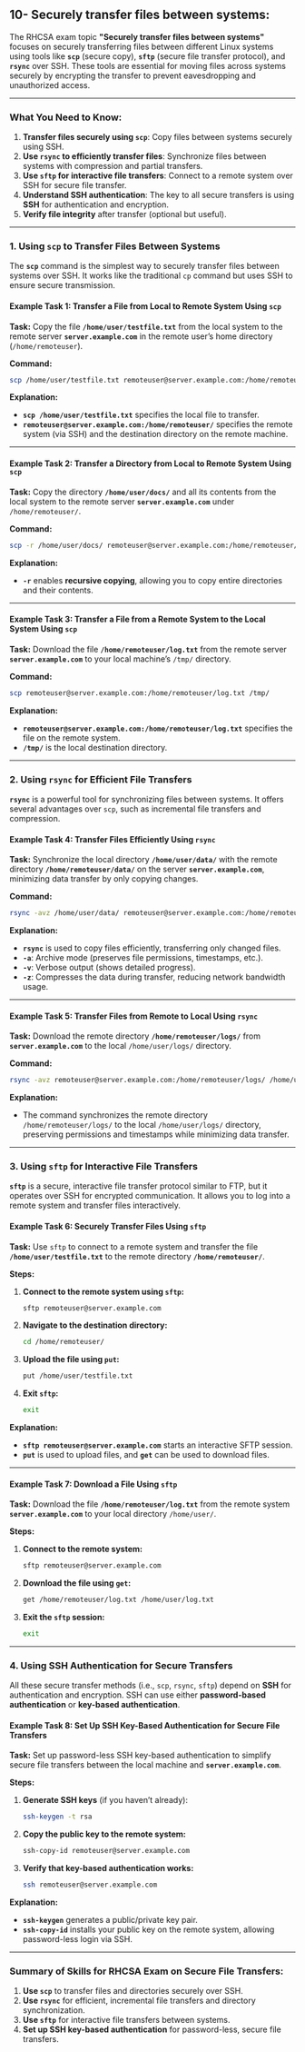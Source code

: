 ## 10- Securely transfer files between systems:

The RHCSA exam topic **"Securely transfer files between systems"** focuses on securely transferring files between different Linux systems using tools like **`scp`** (secure copy), **`sftp`** (secure file transfer protocol), and **`rsync`** over SSH. These tools are essential for moving files across systems securely by encrypting the transfer to prevent eavesdropping and unauthorized access.


---

### **What You Need to Know:**
1. **Transfer files securely using `scp`**: Copy files between systems securely using SSH.
2. **Use `rsync` to efficiently transfer files**: Synchronize files between systems with compression and partial transfers.
3. **Use `sftp` for interactive file transfers**: Connect to a remote system over SSH for secure file transfer.
4. **Understand SSH authentication**: The key to all secure transfers is using **SSH** for authentication and encryption.
5. **Verify file integrity** after transfer (optional but useful).

---

### **1. Using `scp` to Transfer Files Between Systems**

The **`scp`** command is the simplest way to securely transfer files between systems over SSH. It works like the traditional `cp` command but uses SSH to ensure secure transmission.

#### **Example Task 1: Transfer a File from Local to Remote System Using `scp`**

**Task:** Copy the file **`/home/user/testfile.txt`** from the local system to the remote server **`server.example.com`** in the remote user’s home directory (`/home/remoteuser`).

**Command:**
```bash
scp /home/user/testfile.txt remoteuser@server.example.com:/home/remoteuser/
```

**Explanation:**
- **`scp /home/user/testfile.txt`** specifies the local file to transfer.
- **`remoteuser@server.example.com:/home/remoteuser/`** specifies the remote system (via SSH) and the destination directory on the remote machine.

---

#### **Example Task 2: Transfer a Directory from Local to Remote System Using `scp`**

**Task:** Copy the directory **`/home/user/docs/`** and all its contents from the local system to the remote server **`server.example.com`** under `/home/remoteuser/`.

**Command:**
```bash
scp -r /home/user/docs/ remoteuser@server.example.com:/home/remoteuser/
```

**Explanation:**
- **`-r`** enables **recursive copying**, allowing you to copy entire directories and their contents.

---

#### **Example Task 3: Transfer a File from a Remote System to the Local System Using `scp`**

**Task:** Download the file **`/home/remoteuser/log.txt`** from the remote server **`server.example.com`** to your local machine’s `/tmp/` directory.

**Command:**
```bash
scp remoteuser@server.example.com:/home/remoteuser/log.txt /tmp/
```

**Explanation:**
- **`remoteuser@server.example.com:/home/remoteuser/log.txt`** specifies the file on the remote system.
- **`/tmp/`** is the local destination directory.

---

### **2. Using `rsync` for Efficient File Transfers**

**`rsync`** is a powerful tool for synchronizing files between systems. It offers several advantages over `scp`, such as incremental file transfers and compression.

#### **Example Task 4: Transfer Files Efficiently Using `rsync`**

**Task:** Synchronize the local directory **`/home/user/data/`** with the remote directory **`/home/remoteuser/data/`** on the server **`server.example.com`**, minimizing data transfer by only copying changes.

**Command:**
```bash
rsync -avz /home/user/data/ remoteuser@server.example.com:/home/remoteuser/data/
```

**Explanation:**
- **`rsync`** is used to copy files efficiently, transferring only changed files.
- **`-a`**: Archive mode (preserves file permissions, timestamps, etc.).
- **`-v`**: Verbose output (shows detailed progress).
- **`-z`**: Compresses the data during transfer, reducing network bandwidth usage.

---

#### **Example Task 5: Transfer Files from Remote to Local Using `rsync`**

**Task:** Download the remote directory **`/home/remoteuser/logs/`** from **`server.example.com`** to the local `/home/user/logs/` directory.

**Command:**
```bash
rsync -avz remoteuser@server.example.com:/home/remoteuser/logs/ /home/user/logs/
```

**Explanation:**
- The command synchronizes the remote directory `/home/remoteuser/logs/` to the local `/home/user/logs/` directory, preserving permissions and timestamps while minimizing data transfer.

---

### **3. Using `sftp` for Interactive File Transfers**

**`sftp`** is a secure, interactive file transfer protocol similar to FTP, but it operates over SSH for encrypted communication. It allows you to log into a remote system and transfer files interactively.

#### **Example Task 6: Securely Transfer Files Using `sftp`**

**Task:** Use `sftp` to connect to a remote system and transfer the file **`/home/user/testfile.txt`** to the remote directory **`/home/remoteuser/`**.

**Steps:**

1. **Connect to the remote system using `sftp`:**
   ```bash
   sftp remoteuser@server.example.com
   ```

2. **Navigate to the destination directory:**
   ```bash
   cd /home/remoteuser/
   ```

3. **Upload the file using `put`:**
   ```bash
   put /home/user/testfile.txt
   ```

4. **Exit `sftp`:**
   ```bash
   exit
   ```

**Explanation:**
- **`sftp remoteuser@server.example.com`** starts an interactive SFTP session.
- **`put`** is used to upload files, and **`get`** can be used to download files.

---

#### **Example Task 7: Download a File Using `sftp`**

**Task:** Download the file **`/home/remoteuser/log.txt`** from the remote system **`server.example.com`** to your local directory `/home/user/`.

**Steps:**

1. **Connect to the remote system:**
   ```bash
   sftp remoteuser@server.example.com
   ```

2. **Download the file using `get`:**
   ```bash
   get /home/remoteuser/log.txt /home/user/log.txt
   ```

3. **Exit the `sftp` session:**
   ```bash
   exit
   ```

---

### **4. Using SSH Authentication for Secure Transfers**

All these secure transfer methods (i.e., `scp`, `rsync`, `sftp`) depend on **SSH** for authentication and encryption. SSH can use either **password-based authentication** or **key-based authentication**.

#### **Example Task 8: Set Up SSH Key-Based Authentication for Secure File Transfers**

**Task:** Set up password-less SSH key-based authentication to simplify secure file transfers between the local machine and **`server.example.com`**.

**Steps:**

1. **Generate SSH keys** (if you haven’t already):
   ```bash
   ssh-keygen -t rsa
   ```

2. **Copy the public key to the remote system:**
   ```bash
   ssh-copy-id remoteuser@server.example.com
   ```

3. **Verify that key-based authentication works:**
   ```bash
   ssh remoteuser@server.example.com
   ```

**Explanation:**
- **`ssh-keygen`** generates a public/private key pair.
- **`ssh-copy-id`** installs your public key on the remote system, allowing password-less login via SSH.

---

### Summary of Skills for RHCSA Exam on Secure File Transfers:
1. **Use `scp`** to transfer files and directories securely over SSH.
2. **Use `rsync`** for efficient, incremental file transfers and directory synchronization.
3. **Use `sftp`** for interactive file transfers between systems.
4. **Set up SSH key-based authentication** for password-less, secure file transfers.

